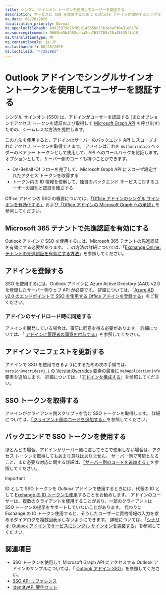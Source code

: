 ```yaml
---
title: シングル サインオン トークンを使用してユーザーを認証する
description: サービスに SSO を実装するために Outlook アドインが提供するシングル サインオン トークンを使用することについて説明します。
ms.date: 08/20/2020
localization_priority: Normal
ms.openlocfilehash: e0925979d26f6b3145658d71b1edaf30431e0c7e
ms.sourcegitcommit: 9609bd5b4982cdaa2ea7637709a78a45835ffb19
ms.translationtype: MT
ms.contentlocale: ja-JP
ms.lasthandoff: 08/28/2020
ms.locfileid: "47293983"
---
```

# <a name="authenticate-a-user-with-a-single-sign-on-token-in-an-outlook-add-in"></a>Outlook アドインでシングルサインオントークンを使用してユーザーを認証する

シングル サインオン (SSO) は、アドインがユーザーを認証する (またオプションでアクセス トークンを認証および取得して [Microsoft Graph API](/graph/overview) を呼び出す) ための、シームレスな方法を提供します。

この方法を使用すると、アドインはサーバーのバックエンド API にスコープされたアクセス トークンを取得できます。 アドインはこれを `Authorization` ヘッダーのベアラー トークンとして使用して、API へのコールバックを認証します。 オプションとして、サーバー側のコードも持つことができます。

- On-Behalf-Of フローを完了して、Microsoft Graph API にスコープ設定されたアクセス トークンを取得する
- トークン内の ID 情報を使用して、独自のバックエンド サービスに対するユーザーの識別と認証を確立する

Office アドインの SSO の概要については、[「Office アドインのシングル サインオンを有効化する」](../develop/sso-in-office-add-ins.md) および[「Office アドインの Microsoft Graph への承認」](../develop/authorize-to-microsoft-graph.md)を参照してください。

## <a name="enable-modern-authentication-in-your-microsoft-365-tenancy"></a>Microsoft 365 テナントで先進認証を有効にする

Outlook アドインで SSO を使用するには、Microsoft 365 テナントの先進認証を有効にする必要があります。 この方法の詳細については、「[Exchange Online: テナントの先進認証を有効にする方法](https://social.technet.microsoft.com/wiki/contents/articles/32711.exchange-online-how-to-enable-your-tenant-for-modern-authentication.aspx)」を参照してください。

## <a name="register-your-add-in"></a>アドインを登録する

SSO を使用するには、Outlook アドインに Azure Active Directory (AAD) v2.0 を登録したサーバー側ウェブ API が必要です。 詳細については、「[Azure AD v2.0 のエンドポイントで SSO を使用する Office アドインを登録する](../develop/register-sso-add-in-aad-v2.md)」をご覧ください。

### <a name="provide-consent-when-sideloading-an-add-in"></a>アドインのサイドロード時に同意する

アドインを開発している場合は、事前に同意を得る必要があります。 詳細については、「 [アドインに管理者の同意を付与する](../develop/grant-admin-consent-to-an-add-in.md)」を参照してください。

## <a name="update-the-add-in-manifest"></a>アドイン マニフェストを更新する

アドインで SSO を使用できるようにするための次の手順では、`VersionOverridesV1_1` の [VersionOverrides](../reference/manifest/versionoverrides.md) 要素の最後に `WebApplicationInfo` 要素を追加します。 詳細については、「[アドインを構成する](../develop/sso-in-office-add-ins.md#configure-the-add-in)」を参照してください。

## <a name="get-the-sso-token"></a>SSO トークンを取得する

アドインがクライアント側スクリプトを含む SSO トークンを取得します。 詳細については、[「クライアント側のコードを追加する」](../develop/sso-in-office-add-ins.md#add-client-side-code)を参照してください。

## <a name="use-the-sso-token-at-the-back-end"></a>バックエンドで SSO トークンを使用する

ほとんどの場合、アドインがサーバー側に渡してそこで使用しない場合は、アクセス トークンを取得してもあまり意味はありません。 サーバー側で可能となること、また必要な対応に関する詳細は、[「サーバー側のコードを追加する」](../develop/sso-in-office-add-ins.md#add-server-side-code)を参照してください。

> [!IMPORTANT]
> ID として SSO トークンを *Outlook* アドインで使用するときには、代替の ID として [Exchange の ID トークンも使用](authenticate-a-user-with-an-identity-token.md)することをお勧めします。 アドインのユーザーは、複数のクライアントを使用することがあり、一部のクライアントは SSO トークンの提示をサポートしていないことがあります。 代わりに Exchange の ID トークン使用すると、そうしたユーザーに資格情報の入力を求めるダイアログを複数回表示しないようにできます。 詳細については、「[シナリオ: Outlook アドインでサービスにシングル サインオンを実装する](implement-sso-in-outlook-add-in.md)」を参照してください。

## <a name="see-also"></a>関連項目

- SSO トークンを使用して Microsoft Graph API にアクセスする Outlook アドインのサンプルについては、「 [Outlook アドイン SSO](https://github.com/OfficeDev/Outlook-Add-in-SSO)」を参照してください。
- [SSO API リファレンス](../develop/sso-in-office-add-ins.md#sso-api-reference)
- [IdentityAPI 要件セット](../reference/requirement-sets/identity-api-requirement-sets.md)
